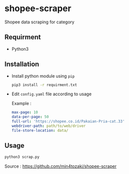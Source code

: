 # shopee-scraper

Shopee data scraping for category

## Requirment

- Python3

## Installation

- Install python module using `pip`

    ```sh
    pip3 install -r requirment.txt
    ```

- Edit `config.yaml` file according to usage

    Example :

    ```yaml
    max-page: 10
    data-per-page: 50
    full-url: 'https://shopee.co.id/Pakaian-Pria-cat.33'
    webdriver-path: path/to/web/driver
    file-store-location: data/
    ```

## Usage

```sh
python3 scrap.py
```

Source : https://github.com/min4tozaki/shopee-scraper
